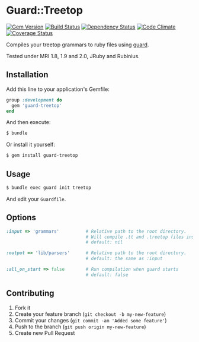 # Guard::Treetop

[![Gem Version](badge-fury-badge)](badge-fury-site)
[![Build Status][travis-badge]][travis-site]
[![Dependency Status][gemnasium-badge]][gemnasium-site]
[![Code Climate][cc-badge]][cc-site]
[![Coverage Status](coveralls-badge)](coveralls-site)

Compiles your treetop grammars to ruby files using [guard][guard].

Tested under MRI 1.8, 1.9 and 2.0, JRuby and Rubinius.

## Installation

Add this line to your application's Gemfile:

```ruby
group :development do
  gem 'guard-treetop'
end
```

And then execute:

```bash
$ bundle
```

Or install it yourself:

```bash
$ gem install guard-treetop
```

## Usage

```bash
$ bundle exec guard init treetop
```

And edit your `Guardfile`.

## Options

```ruby
:input => 'grammars'          # Relative path to the root directory.
                              # Will compile .tt and .treetop files inside
                              # default: nil

:output => 'lib/parsers'      # Relative path to the root directory.
                              # default: the same as :input

:all_on_start => false        # Run compilation when guard starts
                              # default: false
```

## Contributing

1. Fork it
2. Create your feature branch (`git checkout -b my-new-feature`)
3. Commit your changes (`git commit -am 'Added some feature'`)
4. Push to the branch (`git push origin my-new-feature`)
5. Create new Pull Request

[badge-fury-badge]: https://badge.fury.io/rb/guard-treetop.png
[badge-fury-site]: http://badge.fury.io/rb/guard-treetop
[cc-badge]: https://codeclimate.com/badge.png
[cc-site]: https://codeclimate.com/github/rizzatti/guard-treetop
[coveralls-badge]: https://coveralls.io/repos/rizzatti/guard-treetop/badge.png?branch=master
[coveralls-site]: https://coveralls.io/r/rizzatti/guard-treetop
[gemnasium-badge]: https://gemnasium.com/rizzatti/guard-treetop.png
[gemnasium-site]: https://gemnasium.com/rizzatti/guard-treetop
[guard]: https://github.com/guard/guard
[travis-badge]: https://travis-ci.org/rizzatti/guard-treetop.png
[travis-site]: https://travis-ci.org/rizzatti/guard-treetop
